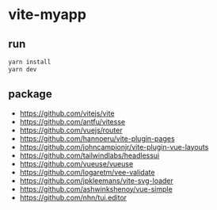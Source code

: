 # vite-myapp

## run

```sh
yarn install
yarn dev
```

## package

- https://github.com/vitejs/vite
- https://github.com/antfu/vitesse
- https://github.com/vuejs/router
- https://github.com/hannoeru/vite-plugin-pages
- https://github.com/johncampionjr/vite-plugin-vue-layouts
- https://github.com/tailwindlabs/headlessui
- https://github.com/vueuse/vueuse
- https://github.com/logaretm/vee-validate
- https://github.com/jpkleemans/vite-svg-loader
- https://github.com/ashwinkshenoy/vue-simple
- https://github.com/nhn/tui.editor
